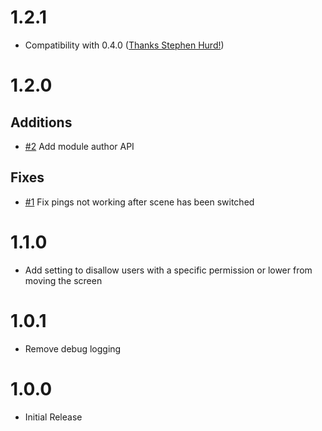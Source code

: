 # 1.2.1

* Compatibility with 0.4.0 ([Thanks Stephen Hurd!](https://gitlab.com/foundry-azzurite/pings/merge_requests/1))

# 1.2.0

## Additions
* [#2](https://gitlab.com/foundry-azzurite/pings/issues/2) Add module author API


## Fixes
* [#1](https://gitlab.com/foundry-azzurite/pings/issues/1) Fix pings not working after scene has been switched

# 1.1.0
* Add setting to disallow users with a specific permission or lower from moving the screen

# 1.0.1
* Remove debug logging

# 1.0.0
* Initial Release
